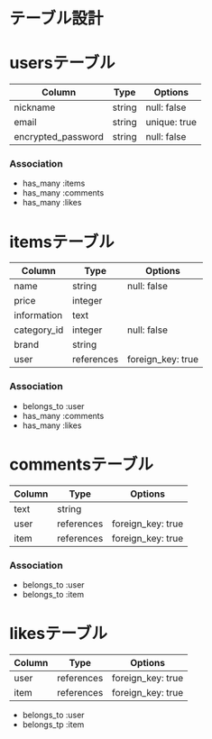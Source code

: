 # テーブル設計

# usersテーブル

| Column             | Type      | Options      |
| ------------------ | --------- | -------------|
| nickname           | string    | null: false  |
| email              | string    | unique: true |
| encrypted_password | string    | null: false  |

### Association

- has_many :items
- has_many :comments
- has_many :likes

# itemsテーブル

| Column             | Type       | Options           |
| ------------------ | ---------- | ------------------|
| name               | string     | null: false       |
| price              | integer    |                   |
| information        | text       |                   |
| category_id        | integer    | null: false       |
| brand              | string     |                   |
| user               | references | foreign_key: true |

### Association

- belongs_to :user
- has_many   :comments
- has_many   :likes

# commentsテーブル

| Column             | Type       | Options           |
| ------------------ | ---------- | ----------------- |
| text               | string     |                   |
| user               | references | foreign_key: true |
| item               | references | foreign_key: true |

### Association

- belongs_to :user
- belongs_to :item

# likesテーブル

| Column             | Type       | Options           |
| ------------------ | ---------- | ----------------- |
| user               | references | foreign_key: true |
| item               | references | foreign_key: true |

- belongs_to :user
- belongs_tp :item